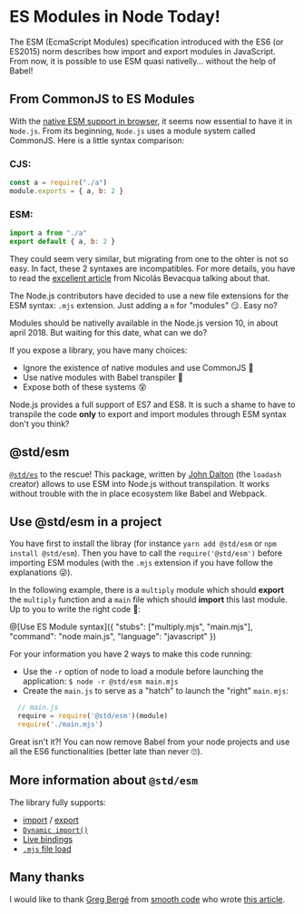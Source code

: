 # ES Modules in Node Today!

The ESM (EcmaScript Modules) specification introduced with the ES6 (or ES2015) norm describes how import and export modules in JavaScript.
From now, it is possible to use ESM quasi nativelly… without the help of Babel!

## From CommonJS to ES Modules

With the [native ESM support in browser](https://jakearchibald.com/2017/es-modules-in-browsers/), it seems now essential to have it in `Node.js`. From its beginning, `Node.js` uses a module system called CommonJS. Here is a little syntax comparison:

### CJS:

```javascript
const a = require("./a")
module.exports = { a, b: 2 }
```

### ESM:

```javascript
import a from "./a"
export default { a, b: 2 }
```

They could seem very similar, but migrating from one to the ohter is not so easy. In fact, these 2 syntaxes are incompatibles. For more details, you have to read the [excellent article](https://ponyfoo.com/articles/es6-modules-in-depth#the-es6-module-system) from Nicolás Bevacqua talking about that.

The Node.js contributors have decided to use a new file extensions for the ESM syntax: `.mjs` extension. Just adding a `m` for "modules" 😏. Easy no?

Modules should be nativelly available in the Node.js version 10, in about april 2018. But waiting for this date, what can we do?

If you expose a library, you have many choices:

  - Ignore the existence of native modules and use CommonJS 🤠
  - Use native modules with Babel transpiler 🤔
  - Expose both of these systems 😵

Node.js provides a full support of ES7 and ES8. It is such a shame to have to transpile the code **only** to export and import modules through ESM syntax don't you think?


## @std/esm

[`@std/es`](https://www.smooth-code.com/articles/es6-modules-natif-nodejs) to the rescue! This package, written by [John Dalton](https://github.com/jdalton) (the `loadash` creator) allows to use ESM into Node.js without transpilation. It works without trouble with the in place ecosystem like Babel and Webpack.

## Use @std/esm in a project

You have first to install the libray (for instance `yarn add @std/esm` or `npm install @std/esm`). Then you have to call the `require('@std/esm')` before importing ESM modules (with the `.mjs` extension if you have follow the explanations 😜).

In the following example, there is a `multiply` module which should **export** the `multiply` function and a `main` file which should **import** this last module. Up to you to write the right code 🤔:

@[Use ES Module syntax]({ "stubs": ["multiply.mjs", "main.mjs"], "command": "node main.js", "language": "javascript" })

For your information you have 2 ways to make this code running:
  - Use the `-r` option of node to load a module before launching the application: `$ node -r @std/esm main.mjs`
  - Create the `main.js` to serve as a "hatch" to launch the "right" `main.mjs`:
  ```javascript
    // main.js
    require = require('@std/esm')(module)
    require('./main.mjs')
  ```

Great isn't it?! You can now remove Babel from your node projects and use all the ES6 functionalities (better late than never 🙄).

## More information about `@std/esm`
The library fully supports:

  - [import](https://ponyfoo.com/articles/es6-modules-in-depth#import) / [export](https://ponyfoo.com/articles/es6-modules-in-depth#export)
  - [`Dynamic import()`](https://github.com/tc39/proposal-dynamic-import)
  - [Live bindings](https://ponyfoo.com/articles/es6-modules-in-depth#bindings-not-values)
  - [`.mjs` file load](https://github.com/nodejs/node-eps/blob/master/002-es-modules.md#32-determining-if-source-is-an-es-module)

## Many thanks

I would like to thank [Greg Bergé](https://www.smooth-code.com/formateurs/greg-berge) from [smooth code](https://www.smooth-code.com/) who wrote [this article](https://www.smooth-code.com/articles/es6-modules-natif-nodejs).